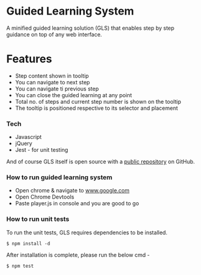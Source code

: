 # Guided Learning System
A minified guided learning solution (GLS) that enables step by step guidance on top of any web interface.

# Features

  - Step content shown in tooltip
  - You can navigate to next step
  - You can navigate ti previous step
  - You can close the guided learning at any point
  - Total no. of steps and current step number is shown on the tooltip
  - The tooltip is positioned respective to its selector and placement

### Tech

* Javascript
* jQuery 
* Jest - for unit testing

And of course GLS itself is open source with a [public repository][repo] on GitHub.

### How to run guided learning system

* Open chrome & navigate to www.google.com
* Open Chrome Devtools
* Paste player.js in console and you are good to go 

### How to run unit tests

To run the unit tests, GLS requires dependencies to be installed.

```
$ npm install -d
```
After installation is complete, please run the below cmd - 
```
$ npm test
```

[//]: # (These are reference links used in the body of this note and get stripped out when the markdown processor does its job. There is no need to format nicely because it shouldn't be seen. Thanks SO - http://stackoverflow.com/questions/4823468/store-comments-in-markdown-syntax)


   [repo]: <https://github.com/abigasia/guided-learning-solution>
 